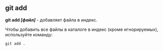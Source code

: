 ## git add

**git add *[файл]*** - добавляет файла в индекс.

Чтобы  добавить все файлы в каталоге в индекс (кроме игнорируемых), используйте команду:

```bush=
git add .
```
